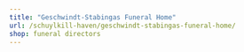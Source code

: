 ```yaml
---
title: "Geschwindt-Stabingas Funeral Home"
url: /schuylkill-haven/geschwindt-stabingas-funeral-home/
shop: funeral directors
---
```

